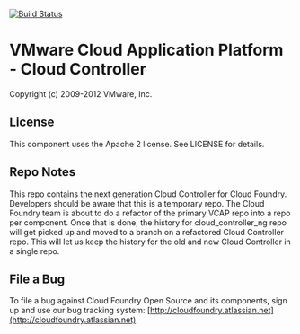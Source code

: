 [![Build Status](https://travis-ci.org/cloudfoundry/cloud_controller_ng.png)](https://travis-ci.org/cloudfoundry/cloud_controller_ng)

VMware Cloud Application Platform - Cloud Controller
====================================================

Copyright (c) 2009-2012 VMware, Inc.

License
-------

This component uses the Apache 2 license.  See LICENSE for details.

Repo Notes
----------
This repo contains the next generation Cloud Controller for Cloud Foundry.
Developers should be aware that this is a temporary repo.  The Cloud Foundry
team is about to do a refactor of the primary VCAP repo into a repo per
component.  Once that is done, the history for cloud_controller_ng repo will
get picked up and moved to a branch on a refactored Cloud Controller repo.
This will let us keep the history for the old and new Cloud Controller in a
single repo.

## File a Bug

To file a bug against Cloud Foundry Open Source and its components, sign up
and use our bug tracking system: [http://cloudfoundry.atlassian.net](http://cloudfoundry.atlassian.net)
